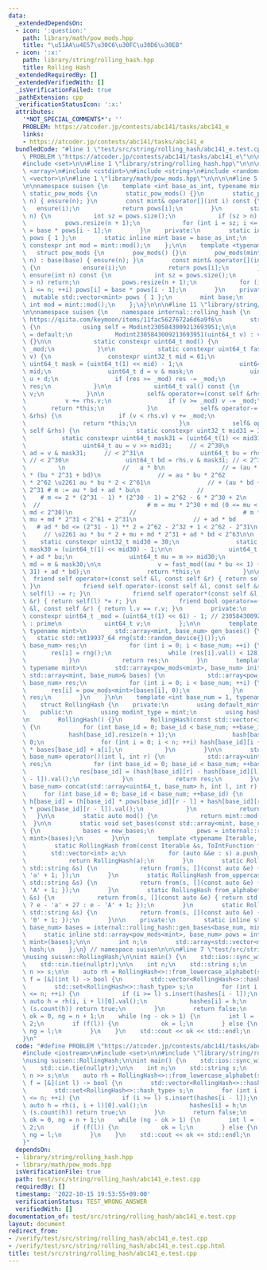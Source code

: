 ```yaml
---
data:
  _extendedDependsOn:
  - icon: ':question:'
    path: library/math/pow_mods.hpp
    title: "\u51AA\u4E57\u30C6\u30FC\u30D6\u30EB"
  - icon: ':x:'
    path: library/string/rolling_hash.hpp
    title: Rolling Hash
  _extendedRequiredBy: []
  _extendedVerifiedWith: []
  _isVerificationFailed: true
  _pathExtension: cpp
  _verificationStatusIcon: ':x:'
  attributes:
    '*NOT_SPECIAL_COMMENTS*': ''
    PROBLEM: https://atcoder.jp/contests/abc141/tasks/abc141_e
    links:
    - https://atcoder.jp/contests/abc141/tasks/abc141_e
  bundledCode: "#line 1 \"test/src/string/rolling_hash/abc141_e.test.cpp\"\n#define\
    \ PROBLEM \"https://atcoder.jp/contests/abc141/tasks/abc141_e\"\n\n#include <iostream>\n\
    #include <set>\n\n#line 1 \"library/string/rolling_hash.hpp\"\n\n\n\n#include\
    \ <array>\n#include <cstdint>\n#include <string>\n#include <random>\n#include\
    \ <vector>\n\n#line 1 \"library/math/pow_mods.hpp\"\n\n\n\n#line 5 \"library/math/pow_mods.hpp\"\
    \n\nnamespace suisen {\n    template <int base_as_int, typename mint>\n    struct\
    \ static_pow_mods {\n        static_pow_mods() {}\n        static_pow_mods(int\
    \ n) { ensure(n); }\n        const mint& operator[](int i) const {\n         \
    \   ensure(i);\n            return pows[i];\n        }\n        static void ensure(int\
    \ n) {\n            int sz = pows.size();\n            if (sz > n) return;\n \
    \           pows.resize(n + 1);\n            for (int i = sz; i <= n; ++i) pows[i]\
    \ = base * pows[i - 1];\n        }\n    private:\n        static inline std::vector<mint>\
    \ pows { 1 };\n        static inline mint base = base_as_int;\n        static\
    \ constexpr int mod = mint::mod();\n    };\n\n    template <typename mint>\n \
    \   struct pow_mods {\n        pow_mods() {}\n        pow_mods(mint base, int\
    \ n) : base(base) { ensure(n); }\n        const mint& operator[](int i) const\
    \ {\n            ensure(i);\n            return pows[i];\n        }\n        void\
    \ ensure(int n) const {\n            int sz = pows.size();\n            if (sz\
    \ > n) return;\n            pows.resize(n + 1);\n            for (int i = sz;\
    \ i <= n; ++i) pows[i] = base * pows[i - 1];\n        }\n    private:\n      \
    \  mutable std::vector<mint> pows { 1 };\n        mint base;\n        static constexpr\
    \ int mod = mint::mod();\n    };\n}\n\n\n#line 11 \"library/string/rolling_hash.hpp\"\
    \n\nnamespace suisen {\n    namespace internal::rolling_hash {\n        // reference:\
    \ https://qiita.com/keymoon/items/11fac5627672a6d6a9f6\n        struct Modint2305843009213693951\
    \ {\n            using self = Modint2305843009213693951;\n\n            Modint2305843009213693951()\
    \ = default;\n            Modint2305843009213693951(uint64_t v) : v(fast_mod(v))\
    \ {}\n\n            static constexpr uint64_t mod() {\n                return\
    \ _mod;\n            }\n\n            static constexpr uint64_t fast_mod(uint64_t\
    \ v) {\n                constexpr uint32_t mid = 61;\n                constexpr\
    \ uint64_t mask = (uint64_t(1) << mid) - 1;\n                uint64_t u = v >>\
    \ mid;\n                uint64_t d = v & mask;\n                uint64_t res =\
    \ u + d;\n                if (res >= _mod) res -= _mod;\n                return\
    \ res;\n            }\n\n            uint64_t val() const {\n                return\
    \ v;\n            }\n\n            self& operator+=(const self &rhs) {\n     \
    \           v += rhs.v;\n                if (v >= _mod) v -= _mod;\n         \
    \       return *this;\n            }\n            self& operator-=(const self\
    \ &rhs) {\n                if (v < rhs.v) v += _mod;\n                v -= rhs.v;\n\
    \                return *this;\n            }\n            self& operator*=(const\
    \ self &rhs) {\n                static constexpr uint32_t mid31 = 31;\n      \
    \          static constexpr uint64_t mask31 = (uint64_t(1) << mid31) - 1;\n\n\
    \                uint64_t au = v >> mid31;     // < 2^30\n                uint64_t\
    \ ad = v & mask31;     // < 2^31\n                uint64_t bu = rhs.v >> mid31;\
    \ // < 2^30\n                uint64_t bd = rhs.v & mask31; // < 2^31\n       \
    \         \n                //   a * b\n                // = (au * 2^31 + ad)\
    \ * (bu * 2^31 + bd)\n                // = au * bu * 2^62             # au * bu\
    \ * 2^62 \u2261 au * bu * 2 < 2^61\n                // + (au * bd + ad * bu) *\
    \ 2^31 # m := au * bd + ad * bu\n                //                          \
    \    # m <= 2 * (2^31 - 1) * (2^30 - 1) = 2^62 - 6 * 2^30 + 2\n              \
    \  //                              # m = mu * 2^30 + md (0 <= mu < 2^32, 0 <=\
    \ md < 2^30)\n                //                              # m * 2^31 \u2261\
    \ mu + md * 2^31 < 2^61 + 2^31\n                // + ad * bd                 \
    \   # ad * bd <= (2^31 - 1) ** 2 = 2^62 - 2^32 + 1 < 2^62 - 2^31\n           \
    \     // \u2261 au * bu * 2 + mu + md * 2^31 + ad * bd < 2^63\n\n            \
    \    static constexpr uint32_t mid30 = 30;\n                static constexpr uint64_t\
    \ mask30 = (uint64_t(1) << mid30) - 1;\n\n                uint64_t m = au * bd\
    \ + ad * bu;\n                uint64_t mu = m >> mid30;\n                uint64_t\
    \ md = m & mask30;\n\n                v = fast_mod((au * bu << 1) + mu + (md <<\
    \ 31) + ad * bd);\n                return *this;\n            }\n\n          \
    \  friend self operator+(const self &l, const self &r) { return self(l) += r;\
    \ }\n            friend self operator-(const self &l, const self &r) { return\
    \ self(l) -= r; }\n            friend self operator*(const self &l, const self\
    \ &r) { return self(l) *= r; }\n            friend bool operator==(const self\
    \ &l, const self &r) { return l.v == r.v; }\n        private:\n            static\
    \ constexpr uint64_t _mod = (uint64_t(1) << 61) - 1; // 2305843009213693951UL\
    \ : prime\n            uint64_t v;\n        };\n\n        template <int base_num,\
    \ typename mint>\n        std::array<mint, base_num> gen_bases() {\n         \
    \   static std::mt19937_64 rng(std::random_device{}());\n            std::array<mint,\
    \ base_num> res;\n            for (int i = 0; i < base_num; ++i) {\n         \
    \       res[i] = rng();\n                while (res[i].val() < 128) res[i] = rng();\n\
    \            }\n            return res;\n        }\n        template <int base_num,\
    \ typename mint>\n        std::array<pow_mods<mint>, base_num> init_pows(const\
    \ std::array<mint, base_num>& bases) {\n            std::array<pow_mods<mint>,\
    \ base_num> res;\n            for (int i = 0; i < base_num; ++i) {\n         \
    \       res[i] = pow_mods<mint>(bases[i], 0);\n            }\n            return\
    \ res;\n        }\n    }\n\n    template <int base_num = 1, typename mint = internal::rolling_hash::Modint2305843009213693951>\n\
    \    struct RollingHash {\n    private:\n        using default_mint = internal::rolling_hash::Modint2305843009213693951;\n\
    \    public:\n        using modint_type = mint;\n        using hash_type = decltype(mint::mod());\n\
    \n        RollingHash() {}\n        RollingHash(const std::vector<int> &a) : n(a.size())\
    \ {\n            for (int base_id = 0; base_id < base_num; ++base_id) {\n    \
    \            hash[base_id].resize(n + 1);\n                hash[base_id][0] =\
    \ 0;\n                for (int i = 0; i < n; ++i) hash[base_id][i + 1] = hash[base_id][i]\
    \ * bases[base_id] + a[i];\n            }\n        }\n\n        std::array<uint64_t,\
    \ base_num> operator()(int l, int r) {\n            std::array<uint64_t, base_num>\
    \ res;\n            for (int base_id = 0; base_id < base_num; ++base_id) {\n \
    \               res[base_id] = (hash[base_id][r] - hash[base_id][l] * pows[base_id][r\
    \ - l]).val();\n            }\n            return res;\n        }\n\n        std::array<uint64_t,\
    \ base_num> concat(std::array<uint64_t, base_num> h, int l, int r) {\n       \
    \     for (int base_id = 0; base_id < base_num; ++base_id) {\n               \
    \ h[base_id] = (h[base_id] * pows[base_id][r - l] + hash[base_id][r] - hash[base_id][l]\
    \ * pows[base_id][r - l]).val();\n            }\n            return h;\n     \
    \   }\n\n        static auto mod() {\n            return mint::mod();\n      \
    \  }\n\n        static void set_bases(const std::array<mint, base_num> &new_bases)\
    \ {\n            bases = new_bases;\n            pows = internal::rolling_hash::init_pows<base_num,\
    \ mint>(bases);\n        }\n\n        template <typename Iterable, typename ToIntFunction>\n\
    \        static RollingHash from(const Iterable &s, ToIntFunction f) {\n     \
    \       std::vector<int> a;\n            for (auto &&e : s) a.push_back(f(e));\n\
    \            return RollingHash(a);\n        }\n        static RollingHash from_lowercase_alphabet(const\
    \ std::string &s) {\n            return from(s, [](const auto &e) { return e -\
    \ 'a' + 1; });\n        }\n        static RollingHash from_uppercase_alphabet(const\
    \ std::string &s) {\n            return from(s, [](const auto &e) { return e -\
    \ 'A' + 1; });\n        }\n        static RollingHash from_alphabet(const std::string\
    \ &s) {\n            return from(s, [](const auto &e) { return std::islower(e)\
    \ ? e - 'a' + 27 : e - 'A' + 1; });\n        }\n        static RollingHash from_digit(const\
    \ std::string &s) {\n            return from(s, [](const auto &e) { return e -\
    \ '0' + 1; });\n        }\n\n    private:\n        static inline std::array<mint,\
    \ base_num> bases = internal::rolling_hash::gen_bases<base_num, mint>();\n   \
    \     static inline std::array<pow_mods<mint>, base_num> pows = internal::rolling_hash::init_pows<base_num,\
    \ mint>(bases);\n\n        int n;\n        std::array<std::vector<mint>, base_num>\
    \ hash;\n    };\n} // namespace suisen\n\n\n#line 7 \"test/src/string/rolling_hash/abc141_e.test.cpp\"\
    \nusing suisen::RollingHash;\n\nint main() {\n    std::ios::sync_with_stdio(false);\n\
    \    std::cin.tie(nullptr);\n\n    int n;\n    std::string s;\n    std::cin >>\
    \ n >> s;\n\n    auto rh = RollingHash<>::from_lowercase_alphabet(s);\n\n    auto\
    \ f = [&](int l) -> bool {\n        std::vector<RollingHash<>::hash_type> hashes(n);\n\
    \        std::set<RollingHash<>::hash_type> s;\n        for (int i = 0; i + l\
    \ <= n; ++i) {\n            if (i >= l) s.insert(hashes[i - l]);\n           \
    \ auto h = rh(i, i + l)[0].val();\n            hashes[i] = h;\n            if\
    \ (s.count(h)) return true;\n        }\n        return false;\n    };\n\n    int\
    \ ok = 0, ng = n + 1;\n    while (ng - ok > 1) {\n        int l = (ok + ng) /\
    \ 2;\n        if (f(l)) {\n            ok = l;\n        } else {\n           \
    \ ng = l;\n        }\n    }\n    std::cout << ok << std::endl;\n    return 0;\n\
    }\n"
  code: "#define PROBLEM \"https://atcoder.jp/contests/abc141/tasks/abc141_e\"\n\n\
    #include <iostream>\n#include <set>\n\n#include \"library/string/rolling_hash.hpp\"\
    \nusing suisen::RollingHash;\n\nint main() {\n    std::ios::sync_with_stdio(false);\n\
    \    std::cin.tie(nullptr);\n\n    int n;\n    std::string s;\n    std::cin >>\
    \ n >> s;\n\n    auto rh = RollingHash<>::from_lowercase_alphabet(s);\n\n    auto\
    \ f = [&](int l) -> bool {\n        std::vector<RollingHash<>::hash_type> hashes(n);\n\
    \        std::set<RollingHash<>::hash_type> s;\n        for (int i = 0; i + l\
    \ <= n; ++i) {\n            if (i >= l) s.insert(hashes[i - l]);\n           \
    \ auto h = rh(i, i + l)[0].val();\n            hashes[i] = h;\n            if\
    \ (s.count(h)) return true;\n        }\n        return false;\n    };\n\n    int\
    \ ok = 0, ng = n + 1;\n    while (ng - ok > 1) {\n        int l = (ok + ng) /\
    \ 2;\n        if (f(l)) {\n            ok = l;\n        } else {\n           \
    \ ng = l;\n        }\n    }\n    std::cout << ok << std::endl;\n    return 0;\n\
    }"
  dependsOn:
  - library/string/rolling_hash.hpp
  - library/math/pow_mods.hpp
  isVerificationFile: true
  path: test/src/string/rolling_hash/abc141_e.test.cpp
  requiredBy: []
  timestamp: '2022-10-15 19:53:55+09:00'
  verificationStatus: TEST_WRONG_ANSWER
  verifiedWith: []
documentation_of: test/src/string/rolling_hash/abc141_e.test.cpp
layout: document
redirect_from:
- /verify/test/src/string/rolling_hash/abc141_e.test.cpp
- /verify/test/src/string/rolling_hash/abc141_e.test.cpp.html
title: test/src/string/rolling_hash/abc141_e.test.cpp
---
```

